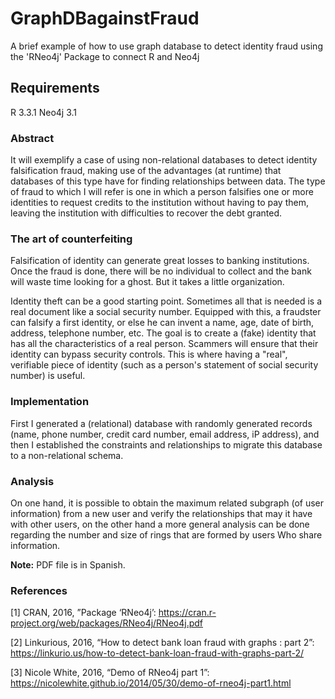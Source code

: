 # GraphDBagainstFraud
A brief example of how to use graph database to detect identity fraud using the 'RNeo4j' Package to connect R and Neo4j

## Requirements
R 3.3.1
Neo4j 3.1

### Abstract
It will exemplify a case of using non-relational databases to detect identity falsification fraud, making use of the advantages (at runtime) that databases of this type have for finding relationships between data.
The type of fraud to which I will refer is one in which a person falsifies one or more identities to request credits to the institution without having to pay them, leaving the institution with difficulties to recover the debt granted.

### The art of counterfeiting

Falsification of identity can generate great losses to banking institutions. Once the fraud is done, there will be no individual to collect and the bank will waste time looking for a ghost. But it takes a little organization.

Identity theft can be a good starting point. Sometimes all that is needed is a real document like a social security number. Equipped with this, a fraudster can falsify a first identity, or else he can invent a name, age, date of birth, address, telephone number, etc. The goal is to create a (fake) identity that has all the characteristics of a real person. Scammers will ensure that their identity can bypass security controls. This is where having a "real", verifiable piece of identity (such as a person's statement of social security number) is useful.

### Implementation

First I generated a (relational) database with randomly generated records (name, phone number, credit card number, email address, iP address), and then I established the constraints and relationships to migrate this database to a non-relational schema.

### Analysis

On one hand, it is possible to obtain the maximum related subgraph (of user information) from a new user and verify the relationships that may it have with other users, on the other hand a more general analysis can be done regarding the number and size of rings that are formed by users Who share information.

**Note:** PDF file is in Spanish.

### References

[1] CRAN, 2016, ”Package ‘RNeo4j’:
https://cran.r-project.org/web/packages/RNeo4j/RNeo4j.pdf

[2] Linkurious, 2016, “How to detect bank loan fraud with graphs : part 2”: https://linkurio.us/how-to-detect-bank-loan-fraud-with-graphs-part-2/

[3] Nicole White, 2016, “Demo of RNeo4j part 1”:
https://nicolewhite.github.io/2014/05/30/demo-of-rneo4j-part1.html
